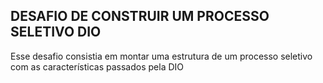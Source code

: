 ## DESAFIO DE CONSTRUIR UM PROCESSO SELETIVO DIO

Esse desafio consistia em montar uma estrutura de um processo seletivo com as características passados pela DIO
